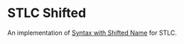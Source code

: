 STLC Shifted
==

An implementation of [Syntax with Shifted
Name](http://tydeworkshop.org/2019-abstracts/paper16.pdf) for STLC.
